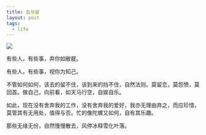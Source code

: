 ```yaml
---
title: 去与留
layout: post
tags:
  - life
---
```


![](http://7xo9zb.com1.z0.glb.clouddn.com/B01B1598.jpg)

有些人，有些事，弃你如敝屣。

有些人，有些事，视你为知己。

不管如何如何，该去的留不住，该到来的挡不住，自然法则。莫留恋，莫怨愤，莫回首。做自己，向前看，如天马行空，自娱自乐。

如此，现在没有舍弃我的工作，没有舍弃我的爱好，我亦无理由弃之，而应珍惜，莫管其有无用处，值得与否。忙的像陀螺又如何，自有其乐趣。

那些无缘无份，自然慢慢散去，风停冰释雪化叶落。

